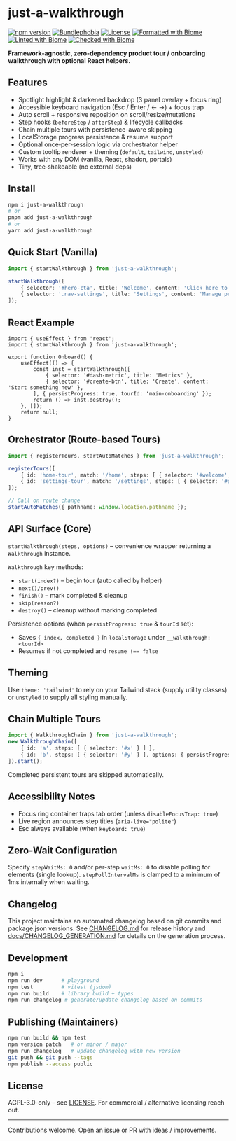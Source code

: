 # just-a-walkthrough

[![npm version](https://img.shields.io/npm/v/just-a-walkthrough.svg)](https://www.npmjs.com/package/just-a-walkthrough)
[![Bundlephobia](https://img.shields.io/bundlephobia/minzip/just-a-walkthrough)](https://bundlephobia.com/package/just-a-walkthrough)
[![License](https://img.shields.io/github/license/greeenboi/just-a-walkthrough)](./LICENSE)
[![Formatted with Biome](https://img.shields.io/badge/Formatted_with-Biome-60a5fa?style=flat&logo=biome)](https://biomejs.dev/)
[![Linted with Biome](https://img.shields.io/badge/Linted_with-Biome-60a5fa?style=flat&logo=biome)](https://biomejs.dev)
[![Checked with Biome](https://img.shields.io/badge/Checked_with-Biome-60a5fa?style=flat&logo=biome)](https://biomejs.dev)

**Framework‑agnostic, zero‑dependency product tour / onboarding walkthrough with optional React helpers.**

## Features

- Spotlight highlight & darkened backdrop (3 panel overlay + focus ring)
- Accessible keyboard navigation (Esc / Enter / ← →) + focus trap
- Auto scroll + responsive reposition on scroll/resize/mutations
- Step hooks (`beforeStep` / `afterStep`) & lifecycle callbacks
- Chain multiple tours with persistence-aware skipping
- LocalStorage progress persistence & resume support
- Optional once‑per‑session logic via orchestrator helper
- Custom tooltip renderer + theming (`default`, `tailwind`, `unstyled`)
- Works with any DOM (vanilla, React, shadcn, portals)
- Tiny, tree‑shakeable (no external deps)

## Install

```bash
npm i just-a-walkthrough
# or
pnpm add just-a-walkthrough
# or
yarn add just-a-walkthrough
```

## Quick Start (Vanilla)

```ts
import { startWalkthrough } from 'just-a-walkthrough';

startWalkthrough([
	{ selector: '#hero-cta', title: 'Welcome', content: 'Click here to begin.' },
	{ selector: '.nav-settings', title: 'Settings', content: 'Manage preferences.' }
]);
```

## React Example

```tsx
import { useEffect } from 'react';
import { startWalkthrough } from 'just-a-walkthrough';

export function Onboard() {
	useEffect(() => {
		const inst = startWalkthrough([
			{ selector: '#dash-metric', title: 'Metrics' },
			{ selector: '#create-btn', title: 'Create', content: 'Start something new' },
		], { persistProgress: true, tourId: 'main-onboarding' });
		return () => inst.destroy();
	}, []);
	return null;
}
```

## Orchestrator (Route-based Tours)

```ts
import { registerTours, startAutoMatches } from 'just-a-walkthrough';

registerTours([
	{ id: 'home-tour', match: '/home', steps: [ { selector: '#welcome', title: 'Hi!' } ] },
	{ id: 'settings-tour', match: '/settings', steps: [ { selector: '#profile', title: 'Profile' } ], oncePerSession: true }
]);

// Call on route change
startAutoMatches({ pathname: window.location.pathname });
```

## API Surface (Core)

`startWalkthrough(steps, options)` – convenience wrapper returning a `Walkthrough` instance.

`Walkthrough` key methods:

- `start(index?)` – begin tour (auto called by helper)
- `next()/prev()`
- `finish()` – mark completed & cleanup
- `skip(reason?)`
- `destroy()` – cleanup without marking completed

Persistence options (when `persistProgress: true` & `tourId` set):

- Saves `{ index, completed }` in `localStorage` under `__walkthrough:<tourId>`
- Resumes if not completed and `resume !== false`

## Theming

Use `theme: 'tailwind'` to rely on your Tailwind stack (supply utility classes) or `unstyled` to supply all styling manually.

## Chain Multiple Tours

```ts
import { WalkthroughChain } from 'just-a-walkthrough';
new WalkthroughChain([
	{ id: 'a', steps: [ { selector: '#x' } ] },
	{ id: 'b', steps: [ { selector: '#y' } ], options: { persistProgress: true, tourId: 'b' } }
]).start();
```

Completed persistent tours are skipped automatically.

## Accessibility Notes

- Focus ring container traps tab order (unless `disableFocusTrap: true`)
- Live region announces step titles (`aria-live="polite"`)
- Esc always available (when `keyboard: true`)

## Zero-Wait Configuration

Specify `stepWaitMs: 0` and/or per-step `waitMs: 0` to disable polling for elements (single lookup). `stepPollIntervalMs` is clamped to a minimum of 1ms internally when waiting.

## Changelog

This project maintains an automated changelog based on git commits and package.json versions. See [CHANGELOG.md](./CHANGELOG.md) for release history and [docs/CHANGELOG_GENERATION.md](./docs/CHANGELOG_GENERATION.md) for details on the generation process.

## Development

```bash
npm i
npm run dev      # playground
npm test         # vitest (jsdom)
npm run build    # library build + types
npm run changelog # generate/update changelog based on commits
```

## Publishing (Maintainers)

```bash
npm run build && npm test
npm version patch   # or minor / major
npm run changelog   # update changelog with new version
git push && git push --tags
npm publish --access public
```

## License

AGPL-3.0-only – see [LICENSE](./LICENSE). For commercial / alternative licensing reach out.

---

Contributions welcome. Open an issue or PR with ideas / improvements.
